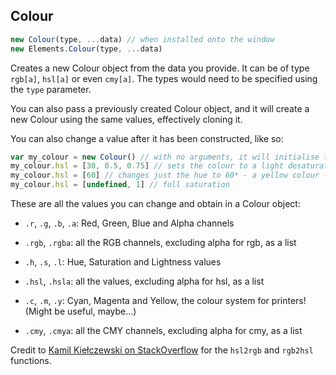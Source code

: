 ## Colour

```js
new Colour(type, ...data) // when installed onto the window
new Elements.Colour(type, ...data)
```

Creates a new Colour object from the data you provide. It can be of type `rgb[a]`, `hsl[a]` or even `cmy[a]`. The types would need to be specified using the `type` parameter.

You can also pass a previously created Colour object, and it will create a new Colour using the same values, effectively cloning it.

You can also change a value after it has been constructed, like so:

```js
var my_colour = new Colour() // with no arguments, it will initialise to black, or { r: 0, g: 0, b: 0, a: 255 }
my_colour.hsl = [30, 0.5, 0.75] // sets the colour to a light desaturated orange
my_colour.hsl = [60] // changes just the hue to 60* - a yellow colour - keeping the saturation and lightness the same
my_colour.hsl = [undefined, 1] // full saturation
```

These are all the values you can change and obtain in a Colour object:

- `.r`, `.g`, `.b`, `.a`: Red, Green, Blue and Alpha channels

- `.rgb`, `.rgba`: all the RGB channels, excluding alpha for rgb, as a list

- `.h`, `.s`, `.l`: Hue, Saturation and Lightness values

- `.hsl`, `.hsla`: all the values, excluding alpha for hsl, as a list

- `.c`, `.m`, `.y`: Cyan, Magenta and Yellow, the colour system for printers! (Might be useful, maybe...)

- `.cmy`, `.cmya`: all the CMY channels, excluding alpha for cmy, as a list

Credit to [Kamil Kiełczewski on StackOverflow](https://stackoverflow.com/a/64090995) for the `hsl2rgb` and `rgb2hsl` functions.
